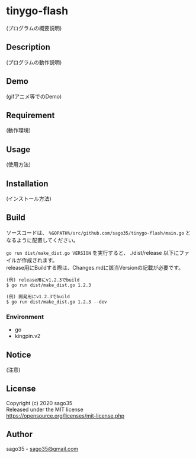 # tinygo-flash

(プログラムの概要説明)

## Description

(プログラムの動作説明)

## Demo

(gifアニメ等でのDemo)

## Requirement

(動作環境)

## Usage

(使用方法)

## Installation

(インストール方法)

## Build

ソースコードは、 `%GOPATH%/src/github.com/sago35/tinygo-flash/main.go` となるように配置してください。  

`go run dist/make_dist.go VERSION` を実行すると、 ./dist/release 以下にファイルが作成されます。  
release用にBuildする際は、Changes.mdに該当Versionの記載が必要です。  

    (例) release用にv1.2.3でbuild
    $ go run dist/make_dist.go 1.2.3

    (例) 開発用にv1.2.3でbuild
    $ go run dist/make_dist.go 1.2.3 --dev

### Environment

* go
* kingpin.v2

## Notice

(注意)

## License

Copyright (c) 2020 sago35  
Released under the MIT license  
https://opensource.org/licenses/mit-license.php  

## Author

sago35 - <sago35@gmail.com>

